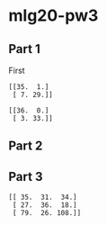 # mlg20-pw3

## Part 1

First

```
[[35.  1.]
 [ 7. 29.]]
```



```
[[36.  0.]
 [ 3. 33.]]
```



## Part 2



## Part 3

```
[[ 35.  31.  34.]
 [ 27.  36.  18.]
 [ 79.  26. 108.]]
```

